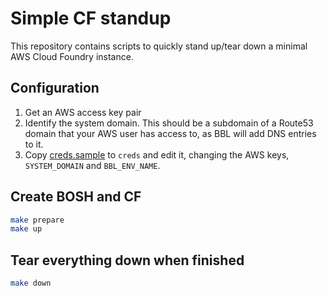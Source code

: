 # Simple CF standup

This repository contains scripts to quickly stand up/tear down a minimal AWS Cloud Foundry instance.

## Configuration

1. Get an AWS access key pair
2. Identify the system domain. This should be a subdomain of a Route53 domain that your AWS user has access to, as BBL will add DNS entries to it.
3. Copy [creds.sample](creds.sample) to `creds` and edit it, changing the AWS keys, `SYSTEM_DOMAIN` and `BBL_ENV_NAME`.

## Create BOSH and CF

```sh
make prepare
make up
```

## Tear everything down when finished

```sh
make down
```
